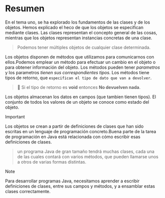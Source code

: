 # Resumen

En el tema uno, se ha explorado los fundamentos de las clases y de los objetos. Hemos explicado el heco de que los objetos se especifican mediante clases. Las clases representan el concepto general de las cosas, mientras que los objetos representan instancias concretas de una clase.

>Podemos tener múltiples objetos de cualquier clase determinada.

Los objetos disponen de métodos que utilizamos para comunicarnos con ellos.Podemos emplear un método para efectuar un cambio en el objeto o para obtener información del objeto.
Los métodos pueden tener _parametros_ y los parametros _tienen sus correspondientes tipos._ Los métodos tiene tipos de retorno, que `especifican el tipo de dato que van a devolver`.
>:eyes: Si el tipo de retorno es **void** entonces **No devuelven nada**.

Los objetos almacenan los datos en campos (que tambien tienen tipos). El conjunto de todos los valores de un objeto se conoce como estado del objeto.

>[!IMPORTANT]
>Los objetos se crean a partir de definiciones de clases que han sido escritas en un lenguaje de programación concreto.Buena parte de la tarea de programación en Java está relacionada con cómo escribir esas definiciones de clases.
>> un programa Java de gran tamaño tendrá muchas clases, cada una de las cuales contará con varios métodos, que pueden llamarse unos a otros de varias formas distintas.

>[!NOTE]
>Para desarrollar programas Java, necesitamos aprender a escribir definiciones de clases, entre sus campos y métodos, y a ensamblar estas clases correctamente.
